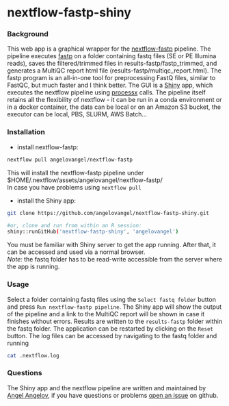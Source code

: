 # nextflow-fastp-shiny

### Background

This web app is a graphical wrapper for the [nextflow-fastp](https://github.com/angelovangel/nextflow-fastp) pipeline. The pipeline executes [fastp](https://github.com/OpenGene/fastp) on a folder containing fastq files (SE or PE Illumina reads), saves the filtered/trimmed files in results-fastp/fastp_trimmed, and generates a MultiQC report html file (results-fastp/multiqc_report.html). The fastp program is an all-in-one tool for preprocessing FastQ files, similar to FastQC, but much faster and I think better.
The GUI is a [Shiny](https://shiny.rstudio.com/) app, which executes the nextflow pipeline using [processx](https://github.com/r-lib/processx) calls. The pipeline itself retains all the flexibility of nextflow - it can be run in a conda environment or in a docker container, the data can be local or on an Amazon S3 bucket, the executor can be local, PBS, SLURM, AWS Batch...

### Installation

- install nextflow-fastp:

```bash
nextflow pull angelovangel/nextflow-fastp
```

This will install the nextflow-fastp pipeline under $HOME/.nextflow/assets/angelovangel/nextflow-fastp/   
In case you have problems using `nextflow pull`

- install the Shiny app:

```bash
git clone https://github.com/angelovangel/nextflow-fastp-shiny.git

#or, clone and run from within an R session:
shiny::runGitHub('nextflow-fastp-shiny', 'angelovangel')
```

You must be familiar with Shiny server to get the app running. After that, it can be accessed and used via a normal browser.   
*Note:* the fastq folder has to be read-write accessible from the server where the app is running.

### Usage

Select a folder containing fastq files using the `Select fastq folder` button and press `Run nextflow-fastp pipeline`. The Shiny app will show the output of the pipeline and a link to the MultiQC report will be shown in case it finishes without errors. Results are written to the `results-fastp` folder within the fastq folder. The application can be restarted by clicking on the `Reset` button. The log files can be accessed by navigating to the fastq folder and running

```bash
cat .nextflow.log
```

### Questions

The Shiny app and the nextflow pipeline are written and maintained by [Angel Angelov](https://github.com/angelovangel), if you have questions or problems [open an issue](https://github.com/angelovangel/nextflow-fastp-shiny/issues/new) on github.

